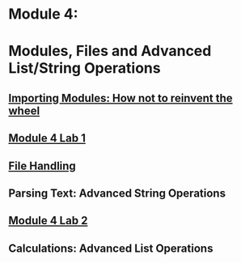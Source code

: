 # Module 4: 
# Modules, Files and Advanced List/String Operations

## [Importing Modules: How not to reinvent the wheel](https://github.com/summerela/intro_programming_python/blob/master/Module4/2_File_Handling.ipynb)

## [Module 4 Lab 1](Lab1.md)

## [File Handling](https://github.com/summerela/intro_programming_python/blob/master/Module4/1_Importing_Modules.ipynb)

## Parsing Text: Advanced String Operations

## [Module 4 Lab 2](Lab2.md)

## Calculations: Advanced List Operations

